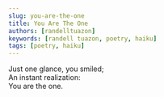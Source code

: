 ```yaml
---
slug: you-are-the-one
title: You Are The One
authors: [randelltuazon]
keywords: [randell tuazon, poetry, haiku]
tags: [poetry, haiku]
---
```


Just one glance, you smiled;<br/>
An instant realization:<br/>
You are the one.<br/>
